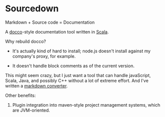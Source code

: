 # Sourcedown

Markdown + Source code = Documentation

A [docco][1]-style documentation tool written in [Scala][2].

Why rebuild docco?

- It's actually kind of hard to install; node.js doesn't install against my
  company's proxy, for example.

- It doesn't handle block comments as of the current version.

This might seem crazy, but I just want a tool that can handle javaScript, Scala,
Java, and possibly C++ without a lot of extreme effort. And I've written a 
[markdown converter][3].

Other benefits:

1. Plugin integration into maven-style project management systems, which are 
   JVM-oriented.


[1]: http://jashkenas.github.com/docco/
[2]: http://scala-lang.org
[3]: http://tristanhunt.com/projects/knockoff